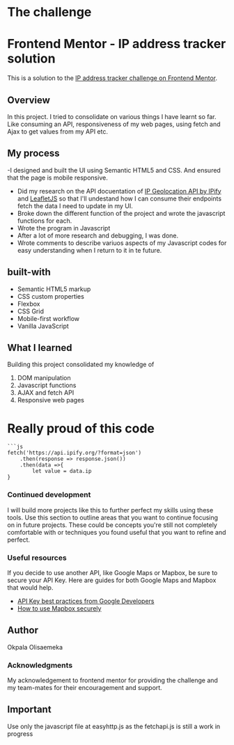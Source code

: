 # The challenge
# Frontend Mentor - IP address tracker solution
This is a solution to the [IP address tracker challenge on Frontend Mentor](https://www.frontendmentor.io/challenges/ip-address-tracker-I8-0yYAH0). 

## Overview
In this project. I tried to consolidate on various things I have learnt so far. Like consuming an API, responsiveness of my web pages, using fetch and Ajax to get values from my API etc.

## My process
-I designed and built the UI using Semantic HTML5 and CSS. And ensured that the page is mobile responsive.
- Did my research on the API docuentation of [IP Geolocation API by IPify](https://geo.ipify.org/) and [LeafletJS](https://leafletjs.com/) so that I'll undestand how I can consume their endpoints fetch the data I need to update in my UI.
- Broke down the different function of the project and wrote the javascript functions for each.
- Wrote the program in Javascript 
- After a lot of more research and debugging, I was done.
- Wrote comments to describe variuos aspects of my Javascript codes for easy understanding when I return to it in te future.

## built-with
- Semantic HTML5 markup
- CSS custom properties
- Flexbox
- CSS Grid
- Mobile-first workflow
- Vanilla JavaScript

## What I learned

Building this project consolidated my knowledge of 
1. DOM manipulation 
2. Javascript functions
3. AJAX and fetch API
4. Responsive web pages

# Really proud of this code
```
```js
fetch('https://api.ipify.org/?format=json')
    .then(response => response.json())
    .then(data =>{
        let value = data.ip
}
```
### Continued development
  I will build more projects like this to further perfect my skills using these tools.
Use this section to outline areas that you want to continue focusing on in future projects. These could be concepts you're still not completely comfortable with or techniques you found useful that you want to refine and perfect.

### Useful resources
If you decide to use another API, like Google Maps or Mapbox, be sure to secure your API Key. Here are guides for both Google Maps and Mapbox that would help.
- [API Key best practices from Google Developers](https://developers.google.com/maps/api-key-best-practices)
- [How to use Mapbox securely](https://docs.mapbox.com/help/troubleshooting/how-to-use-mapbox-securely/)

## Author
Okpala Olisaemeka

### Acknowledgments
My acknowledgement to frontend mentor for providing the challenge and my team-mates for their encouragement and support.

## Important
Use only the javascript file at easyhttp.js as the fetchapi.js is still a work in progress